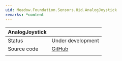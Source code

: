 ```yaml
---
uid: Meadow.Foundation.Sensors.Hid.AnalogJoystick
remarks: *content
---
```


| AnalogJoystick |             |
|-----------|-------------|
| Status        | Under development           |
| Source code   | [GitHub](https://github.com/WildernessLabs/Meadow.Foundation/tree/master/Source/Meadow.Foundation.Core/Sensors/HID)  |
| | |
